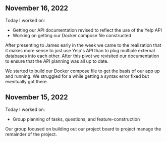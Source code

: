 ## November 16, 2022

Today I worked on:

* Getting our API documentation revised to reflect the use of the Yelp API
* Working on getting our Docker compose file constructed

After presenting to James early in the week we came to the realization that it makes more sense to just use Yelp's API than to plug multiple external databases into each other. After this pivot we revisited our documentation to ensure that the API planning was all up to date.

We started to build our Docker compose file to get the basis of our app up and running. We struggled for a while getting a syntax error fixed but eventually got there.

## November 15, 2022

Today I worked on:

* Group planning of tasks, questions, and feature-construction

Our group focused on building out our project board to project manage the remainder of the project.
